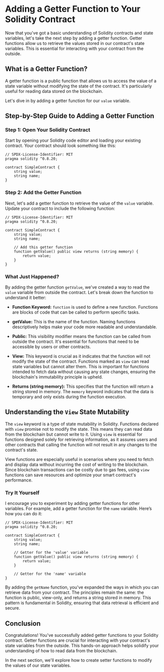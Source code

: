 # Adding a Getter Function to Your Solidity Contract

Now that you've got a basic understanding of Solidity contracts and state variables, let's take the next step by adding a getter function. Getter functions allow us to retrieve the values stored in our contract's state variables. This is essential for interacting with your contract from the outside.

## What is a Getter Function?

A getter function is a public function that allows us to access the value of a state variable without modifying the state of the contract. It's particularly useful for reading data stored on the blockchain. 

Let's dive in by adding a getter function for our `value` variable.

## Step-by-Step Guide to Adding a Getter Function

### Step 1: Open Your Solidity Contract

Start by opening your Solidity code editor and loading your existing contract. Your contract should look something like this:

```solidity
// SPDX-License-Identifier: MIT
pragma solidity ^0.8.20;

contract SimpleContract {
    string value;
    string name;
}
```

### Step 2: Add the Getter Function

Next, let's add a getter function to retrieve the value of the `value` variable. Update your contract to include the following function:

```solidity
// SPDX-License-Identifier: MIT
pragma solidity ^0.8.20;

contract SimpleContract {
    string value;
    string name;

    // Add this getter function
    function getValue() public view returns (string memory) {
        return value;
    }
}
```

### What Just Happened?

By adding the getter function `getValue`, we've created a way to read the `value` variable from outside the contract. Let's break down the function to understand it better:

- **Function Keyword:** `function` is used to define a new function. Functions are blocks of code that can be called to perform specific tasks.

- **getValue:** This is the name of the function. Naming functions descriptively helps make your code more readable and understandable.

- **Public:** This visibility modifier means the function can be called from outside the contract. It's essential for functions that need to be accessible by users or other contracts.

- **View:** This keyword is crucial as it indicates that the function will not modify the state of the contract. Functions marked as `view` can read state variables but cannot alter them. This is important for functions intended to fetch data without causing any state changes, ensuring the blockchain's immutability principle is upheld.

- **Returns (string memory):** This specifies that the function will return a string stored in memory. The `memory` keyword indicates that the data is temporary and only exists during the function execution.

## Understanding the `View` State Mutability

The `view` keyword is a type of state mutability in Solidity. Functions declared with `view` promise not to modify the state. This means they can read data from the blockchain but cannot write to it. Using `view` is essential for functions designed solely for retrieving information, as it assures users and other contracts that calling the function will not result in any changes to the contract's state.

View functions are especially useful in scenarios where you need to fetch and display data without incurring the cost of writing to the blockchain. Since blockchain transactions can be costly due to gas fees, using `view` functions can save resources and optimize your smart contract's performance.

### Try It Yourself

I encourage you to experiment by adding getter functions for other variables. For example, add a getter function for the `name` variable. Here’s how you can do it:

```solidity
// SPDX-License-Identifier: MIT
pragma solidity ^0.8.20;

contract SimpleContract {
    string value;
    string name;

    // Getter for the 'value' variable
    function getValue() public view returns (string memory) {
        return value;
    }

    // Getter for the 'name' variable
}
```

By adding the `getName` function, you've expanded the ways in which you can retrieve data from your contract. The principles remain the same: the function is public, view-only, and returns a string stored in memory. This pattern is fundamental in Solidity, ensuring that data retrieval is efficient and secure.

## Conclusion

Congratulations! You've successfully added getter functions to your Solidity contract. Getter functions are crucial for interacting with your contract's state variables from the outside. This hands-on approach helps solidify your understanding of how to read data from the blockchain.

In the next section, we'll explore how to create setter functions to modify the values of our state variables.